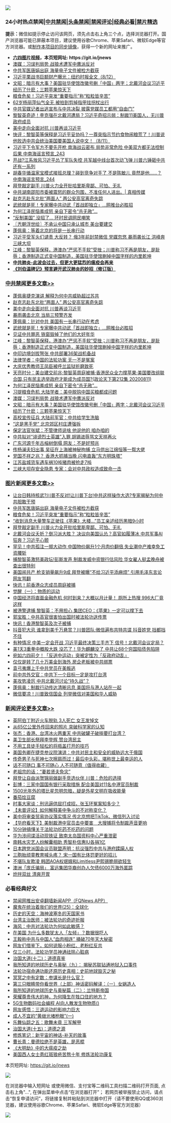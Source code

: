 ![](https://raw.githubusercontent.com/fqnews/bnews/master/64photo/fqnews-qr.jpg)

<div id="tt">
<h3>24小时热点禁闻|<a href="#%E4%B8%AD%E5%85%B1%E7%A6%81%E9%97%BB%E6%9B%B4%E5%A4%9A%E6%96%87%E7%AB%A0">中共禁闻</a>|<a href="#%E5%9B%BE%E7%89%87%E6%96%B0%E9%97%BB%E6%9B%B4%E5%A4%9A%E6%96%87%E7%AB%A0">头条禁闻</a>|<a href="#%E6%96%B0%E9%97%BB%E8%AF%84%E8%AE%BA%E6%9B%B4%E5%A4%9A%E6%96%87%E7%AB%A0">禁闻评论|<a href="#%E5%BF%85%E7%9C%8B%E7%BB%8F%E5%85%B8%E5%A5%BD%E6%96%87">经典必看|<a href="/video.md#%E7%A6%81%E7%89%87%E7%B2%BE%E9%80%89">禁片精选</a></h3>
<div><b>提示：</b>微信如提示停止访问该网页，须先点击右上角三个点，选择浏览器打开。国产浏览器可能已屏蔽本项目，建议使用谷歌Chrome、苹果Safari、微软Edge等官方浏览器。或<a href="https://github.com/fqnews/bnews/blob/master/%E5%88%B6%E4%BD%9Cgit%E7%A6%81%E9%97%BB%E9%95%9C%E5%83%8F.md">制作本项目的同步镜像</a>，获得一个新的网址来推广。</div>
<ul>
<li><b><a href="http://d1.bdrive.tk/64.mp4" target="_blank">六四图片视频</a>，本页短网址: https://git.io/jnews</b></li>
<li><a href="/cbnews/20200812/1378741.md">澳媒：习误判局势 战狼术遭军中鹰派反对</a></li>
<li><a href="/topimagenews/20200812/1378848.md">中共军医唐娟出庭 海量电子文件被检方截获</a></li>
<li><a href="/bannedvideo/20200812/1379212.md">习近平栗战书巨额财产曝光：纽约时报全文（8/12）</a></li>
<li><a href="/cbnews/20200812/1378717.md">文昭：暗示有大事？美国驻华使馆改徽号删「中国」两字；北戴河会议习近平经历了什麽；三颗苹果惊天下</a></li>
<li><a href="/topimagenews/20200812/1378810.md">粮食危矣！习近平突发“重要指示”称“粒粒皆辛苦”</a></li>
<li><a href="/baitai/20200812/1378804.md">62岁杨丽萍仙气全无 被拍到剪掉指甲拄拐杖出行</a></li>
<li><a href="/cnnews/20200812/1379059.md">中共官媒记者出逃宣布与中共决裂 披露党媒员工都用“自由门”</a></li>
<li><a href="/bannedvideo/20200812/1378842.md">黎智英奇迹！李克强在北戴河遭局？习近平奇招示弱：制裁11美国人，无川普政府成员</a></li>
<li><a href="/cbnews/20200812/1378953.md">美中走向全面对抗 川普再谈习近平</a></li>
<li><a href="/bannedvideo/20200812/1378734.md">快评：黎智英等保释是习近平妥协吗？一尊突指示节约食物闹粮荒了！川普说他败选中共会统治美国要美国人说中文！（8/11）</a></li>
<li><a href="/comments/20200812/1378908.md">习近平下令军方不要先开枪 南海战云密布 局势非常危险 中美双方都无法控制后果 中南海谣言预言_243</a></li>
<li><a href="/cnnews/20200812/1379104.md">开战?江系放风习近平怂了军队失控 共军越中线台首次动飞弹 川普六锤砸中共还有一系列</a></li>
<li><a href="/comments/20200812/1378909.md">胡春华循温家宝模式接班总理？碰到竞争对手了 不是陈敏儿 竟然是他……？ 中南海谣言预言_244</a></li>
<li><a href="/topimagenews/20200812/1378728.md">拜登敲定副手 川普火力全开批哈里斯卑鄙、可怕、无礼</a></li>
<li><a href="/bannedvideo/20200812/1378921.md">中共湖南邵阳市委被震怒的群众包围，不准任何人进出。| 真相传媒</a></li>
<li><a href="/cbnews/20200812/1379069.md">赵克志赴东北批“两面人” 两公安高官离奇失踪</a></li>
<li><a href="/cbnews/20200812/1378886.md">武统就是死！专家曝中共动武「首战即独立」…网推台必胜招</a></li>
<li><a href="/cbnews/20200812/1378772.md">为何江泽民恼羞成怒 亲自下密令“杀无赦”…</a></li>
<li><a href="/cnnews/20200812/1378834.md">“反制美国” 没招了… 环时民调网民嘲笑</a></li>
<li><a href="/ssgc/20200812/1378836.md">〖兲朝浮世绘〗不承认中国只承认城市 美台要建交</a></li>
<li><a href="/cnnews/20200812/1379087.md">蓬佩奥：等着北京的将是一长串行动</a></li>
<li><a href="/cnnews/20200812/1379226.md">习近平受军头们谴责 大反转？ 俄3年前封禁微信 党媒忽悠 暴雨袭长江 洪峰奔三峡大坝</a></li>
<li><a href="/cbnews/20200812/1378866.md">江峰：黎智英保释，港澳办“严惩不手软”受挫；川普称习不再是朋友，是耻辱；香港制造正式变中国制造，美国驻华使馆删掉中国字样的内里乾坤</a></li>
<li><b><a href="/comments/20200211/1275071.md" target="_blank">中共肺炎-此波会过去，但更大更猛烈的瘟疫会再来</a></b></li>
<li><b><a href="/comments/20200207/1272816.md" target="_blank">《刘伯温碑记》预言避开武汉肺炎的妙招（修订版）</a></b></li>
</ul>
</div>

<div class="catlist">
<h3><a href="/cbnews/" target="_blank">中共禁闻</a><span><a href="/cbnews/" target="_blank" rel="nofollow">更多文章>></a></span></h3>
<ul>
<li><a href="/cbnews/20200813/1379332.md" target="_blank">蓬佩奥捷克演讲 解释为何中共威胁超过苏共</a></li>
<li><a href="/cbnews/20200812/1379069.md" target="_blank">赵克志赴东北批“两面人” 两公安高官离奇失踪</a></li>
<li><a href="/cbnews/20200812/1378953.md" target="_blank">美中走向全面对抗 川普再谈习近平</a></li>
<li><a href="/cbnews/20200812/1378910.md" target="_blank">暴雨袭击北京 当局三预警齐发</a></li>
<li><a href="/cbnews/20200812/1378887.md" target="_blank">蓬佩奥：针对中共 美国有一长串行动在考虑</a></li>
<li><a href="/cbnews/20200812/1378886.md" target="_blank">武统就是死！专家曝中共动武「首战即独立」…网推台必胜招</a></li>
<li><a href="/cbnews/20200812/1378885.md" target="_blank">见证中共罪恶 铁窗毁掉了他们的大好年华</a></li>
<li><a href="/cbnews/20200812/1378866.md" target="_blank">江峰：黎智英保释，港澳办“严惩不手软”受挫；川普称习不再是朋友，是耻辱；香港制造正式变中国制造，美国驻华使馆删掉中国字样的内里乾坤</a></li>
<li><a href="/cbnews/20200812/1378857.md" target="_blank">中印边境剑拔弩张 中共部署36架战机备战</a></li>
<li><a href="/cbnews/20200812/1378796.md" target="_blank">法律学者：中国的法轮功案 无一不是冤案</a></li>
<li><a href="/cbnews/20200812/1378795.md" target="_blank">大庆优秀教师王凤臣被呼兰监狱折磨致死</a></li>
<li><a href="/cbnews/20200812/1378789.md" target="_blank">天亮时分：美台建交前兆;黎智英周庭被捕;香港民众全力撑苹果;美国要改组联合国,只有民主选举政府才能成为成员国?(政论天下第212集 20200811)</a></li>
<li><a href="/cbnews/20200812/1378772.md" target="_blank">为何江泽民恼羞成怒 亲自下密令“杀无赦”…</a></li>
<li><a href="/cbnews/20200812/1378742.md" target="_blank">习提粮食危机 大陆学者：美中脱钩中国买粮都成问题</a></li>
<li><a href="/cbnews/20200812/1378741.md" target="_blank">澳媒：习误判局势 战狼术遭军中鹰派反对</a></li>
<li><a href="/cbnews/20200812/1378717.md" target="_blank">文昭：暗示有大事？美国驻华使馆改徽号删「中国」两字；北戴河会议习近平经历了什麽；三颗苹果惊天下</a></li>
<li><a href="/cbnews/20200811/1378506.md" target="_blank">高校宣传征兵 大陆前军官：中共给学生洗脑</a></li>
<li><a href="/cbnews/20200811/1378247.md" target="_blank">“这是黑手党” 北京郊区村庄遭强拆</a></li>
<li><a href="/cbnews/20200811/1378246.md" target="_blank">保定法官张斌：不管律师说啥 他说他的 咱办咱的</a></li>
<li><a href="/cbnews/20200811/1378245.md" target="_blank">中共拟对“诽谤烈士英雄”入罪 胡锡进辱骂文天祥再火</a></li>
<li><a href="/cbnews/20200811/1378244.md" target="_blank">广东河源千年古榕树倒塌 网友：不是好预兆</a></li>
<li><a href="/cbnews/20200811/1378243.md" target="_blank">传杨澜夫妇出事 吴征在上海被神秘拘捕 立马供出江绵恒等一帮大佬</a></li>
<li><a href="/cbnews/20200811/1378242.md" target="_blank">党国不祥之兆？ 香港大抓捕当晚 闪电直轰“东方明珠塔”</a></li>
<li><a href="/cbnews/20200811/1378241.md" target="_blank">江苏盐城货车遇车祸10吨猪肉被抢走7吨</a></li>
<li><a href="/cbnews/20200811/1378240.md" target="_blank">三峡大坝存安全隐患 专家：会对中共政权造成致命一击</a></li>

</ul>
</div>
<div class="catlist">
<h3><a href="/topimagenews/" target="_blank">图片新闻</a><span><a href="/topimagenews/" target="_blank" rel="nofollow">更多文章>></a></span></h3>
<ul>
<li><a href="/topimagenews/20200812/1379218.md" target="_blank">让台日韩持核武?川普不反对!让川普下台!中共这样操作大选?专家揭秘为何中共胆敢干预</a></li>
<li><a href="/topimagenews/20200812/1378848.md" target="_blank">中共军医唐娟出庭 海量电子文件被检方截获</a></li>
<li><a href="/topimagenews/20200812/1378810.md" target="_blank">粮食危矣！习近平突发“重要指示”称“粒粒皆辛苦”</a></li>
<li><a href="/topimagenews/20200812/1378794.md" target="_blank">“收到消息大量警车正驶往《苹果》大楼…”员工亲述经历黑暗9小时</a></li>
<li><a href="/topimagenews/20200812/1378728.md" target="_blank">拜登敲定副手 川普火力全开批哈里斯卑鄙、可怕、无礼</a></li>
<li><a href="/topimagenews/20200811/1378596.md" target="_blank">北戴河会议夭折？倒习派大胜？ 决议向美国认怂？高官如履薄冰 中共军事AI狂奔？习近平心颤</a></li>
<li><a href="/topimagenews/20200811/1378505.md" target="_blank">罕见！中共孤注一掷大动作 中国物价飙升1个月肉价翻倍 失业潮中产难幸免工资腰斩</a></li>
<li><a href="/topimagenews/20200811/1378227.md" target="_blank">捕黎智英激怒美政坛!彭斯发声 制裁发威中资银行估风险 华女雇人挺孟晚舟被查出很特别</a></li>
<li><a href="/topimagenews/20200811/1378226.md" target="_blank">美国闹共产 枪支销量飙升9成 拜登被曝“不给习近平添麻烦” 引用毛泽东言论 网友骂翻</a></li>
<li><a href="/topimagenews/20200811/1377855.md" target="_blank">快讯！前香港众志成员周庭被捕</a></li>
<li><a href="/comments/20200810/1377609.md" target="_blank">觉醒（一）：物质的运动</a></li>
<li><a href="/topimagenews/20200810/1377710.md" target="_blank">中国经济将直面金融危机 何时到来？大概以月计量！ 厕所上热搜 996大厂竟这样</a></li>
<li><a href="/topimagenews/20200810/1377628.md" target="_blank">被港警逮捕 黎智英：不用担心 集团CEO：《苹果》一定可以撑下去</a></li>
<li><a href="/comments/20200810/1377559.md" target="_blank">郭宝胜：中共高官很害怕出国时被法轮功送传票</a></li>
<li><a href="/topimagenews/20200810/1377469.md" target="_blank">快讯！香港黎智英及次子被捕</a></li>
<li><a href="/topimagenews/20200809/1377376.md" target="_blank">抖音犯大忌 谁拿到美千万悬赏？川普团队:微信遍布共特共谍 抖音姓党 挡都挡不住</a></li>
<li><a href="/topimagenews/20200809/1377321.md" target="_blank">有种情况 中美一定会开战 习近平最终决策三手齐下 信号！北戴河会议定局？</a></li>
<li><a href="/topimagenews/20200809/1377246.md" target="_blank">美1天3重拳中概股大跌 没芯了！华为麒麟没了 中共让68个穷国陷债务陷阱</a></li>
<li><a href="/topimagenews/20200809/1377193.md" target="_blank">宛如六四前夕！「反送中运动」突被定性为「反政府动乱」</a></li>
<li><a href="/topimagenews/20200809/1377013.md" target="_blank">仅仅是转了几十万美金到海外 房企老板被中共绑票</a></li>
<li><a href="/topimagenews/20200809/1377012.md" target="_blank">袁弓夷爆上千中共党员在美叛逃</a></li>
<li><a href="/topimagenews/20200809/1376988.md" target="_blank">前中共外交官：中共下一个目标一定是攻打台湾</a></li>
<li><a href="/topimagenews/20200809/1376970.md" target="_blank">美攻势凌厉 中共北戴河讨论“持久战”？</a></li>
<li><a href="/topimagenews/20200808/1376653.md" target="_blank">蓬佩奥：制裁行动传达清晰讯息 美国将与港人站在一起</a></li>
<li><a href="/topimagenews/20200808/1376494.md" target="_blank">微信要凉！川普致信国会 列举微信对美国和华人威胁</a></li>

</ul>
</div>
<div class="catlist">
<h3><a href="/comments/" target="_blank">新闻评论</a><span><a href="/comments/" target="_blank" rel="nofollow">更多文章>></a></span></h3>
<ul>
<li><a href="/comments/20200813/1379336.md" target="_blank">英阿伯丁附近火车脱轨  3人死亡 女王发悼文</a></li>
<li><a href="/comments/20200813/1379335.md" target="_blank">从65亿公里外传回来的照片 突破科学家的认知</a></li>
<li><a href="/comments/20200813/1379333.md" target="_blank">张杰：香港、台湾冰火两重天 中共破罐子破摔要打台湾？</a></li>
<li><a href="/comments/20200813/1379324.md" target="_blank">美卫生部长祭拜李登辉 赞台湾民主</a></li>
<li><a href="/comments/20200813/1379286.md" target="_blank">不用工具徒手轻松的将瓶盖打开的技巧</a></li>
<li><a href="/comments/20200813/1379274.md" target="_blank">美国务卿在捷克参议院演讲：中共对民主和安全的威胁远大于俄国</a></li>
<li><a href="/comments/20200813/1379273.md" target="_blank">传奇男子与死神七次擦肩而过！最后中头彩，堪称世上最幸运的人</a></li>
<li><a href="/comments/20200813/1379264.md" target="_blank">话不可随口 事不可随心 人不可随意（值得收藏）</a></li>
<li><a href="/comments/20200813/1379263.md" target="_blank">老祖宗的话：“妻若贤夫免灾”</a></li>
<li><a href="/comments/20200813/1379257.md" target="_blank">拜登让自由派贺锦丽做副手竞选伙伴 川普：危险的选择</a></li>
<li><a href="/comments/20200812/1379244.md" target="_blank">彭博：三家中国国有银行采取措施 配合美国对11名中港官员制裁</a></li>
<li><a href="/comments/20200812/1379211.md" target="_blank">1500光年外的塔比星忽明忽暗，疑是外星文明在吸收能量</a></li>
<li><a href="/comments/20200812/1379210.md" target="_blank">番茄烩豆腐</a></li>
<li><a href="/comments/20200812/1379209.md" target="_blank">时事大家谈：刑讯逼供屈打成招，张玉环冤案知多少？</a></li>
<li><a href="/comments/20200812/1379207.md" target="_blank">【未普评论】如何解释美中争斗的不对称变化？</a></li>
<li><a href="/comments/20200812/1379150.md" target="_blank">美中将审查贸易协议落实情况 传北京想把TikTok、微信列入讨论</a></li>
<li><a href="/comments/20200812/1379140.md" target="_blank">【华府看天下】美制裁港中官员击中要害　大搜捕将令制裁声音更响</a></li>
<li><a href="/comments/20200812/1379138.md" target="_blank">10分钟搞懂关于法轮功吃药不吃药的问题</a></li>
<li><a href="/comments/20200812/1379110.md" target="_blank">华为涉间谍活动现铁证 致南太岛国资料中心严重泄密</a></li>
<li><a href="/comments/20200812/1379109.md" target="_blank">南韩水灾艺人纷解囊相助  秀智朴信惠IU各捐1亿</a></li>
<li><a href="/comments/20200812/1379063.md" target="_blank">日本跨党派国会议员联盟声明：抗议强烈中共与港府蹂躏人权</a></li>
<li><a href="/comments/20200812/1379051.md" target="_blank">三胞胎顽童教育喊头疼？ 宋一国有比体罚更好的招儿</a></li>
<li><a href="/comments/20200812/1379003.md" target="_blank">不堪队友欺凌  韩团AOA权珉娥和Limitless尹熙锡脆弱欲轻生</a></li>
<li><a href="/comments/20200812/1378950.md" target="_blank">澳洲「庞氏骗局」 富远集团华裔创办人欠债6000万海外匿踪</a></li>
<li><a href="/comments/20200812/1378949.md" target="_blank">炝拌双丝 清爽开胃</a></li>

</ul>
</div>

<div class="catlist">
<h3>必看经典好文</h3>
<ul>
<li><a href="/comments/20200503/1322531.md" target="_blank">禁闻网推出安卓翻墙新闻APP（FQNews APP）</a></li>
<li><a href="/comments/20181017/1014654.md" target="_blank">魔鬼在统治着我们的世界(25)：全球化</a></li>
<li><a href="/tculture/xiulian/20170318/732480.md" target="_blank">历史的天空：海神波塞冬的天国家书</a></li>
<li><a href="/comments/20200801/1373219.md" target="_blank">台湾主治医师：被法轮功的奇迹折服</a></li>
<li><a href="/comments/20191218/1228234.md" target="_blank">海风：中共对法轮功为何如此敏感？</a></li>
<li><a href="/comments/20200427/1319933.md" target="_blank">在美国 为什么多数犹太人「左倾」？数据很吓人</a></li>
<li><a href="/cbnews/20200730/1371580.md" target="_blank">王毅称中共与中国人“血肉相连” 捅破70年天大秘密</a></li>
<li><a href="/comments/20200712/1359630.md" target="_blank">网友们借鉴下，如何说服小粉红、老粉红反共</a></li>
<li><a href="/health/20170626/780270.md" target="_blank">仅三小时，法轮功学员神通祛除心脏病</a></li>
<li><a href="/cbnews/20180318/916241.md" target="_blank">治国大道(十二)：道德真鉴</a></li>
<li><a href="/topimagenews/20180325/919134.md" target="_blank">我所知道的地球历史与奥秘（九）： 揭秘苏联钻通地狱入口事件</a></li>
<li><a href="/tculture/20121025/73069.md" target="_blank">法轮功宿命通功能还原历史真相：史前地球毁灭之秘</a></li>
<li><a href="/tculture/20200812/1378929.md" target="_blank">冥冥之中有定数：参谋长是什么官？</a></li>
<li><a href="/comments/20200426/1319648.md" target="_blank">第三只眼睛带你看世界（上部）神话密码解译：（一）女娲造人</a></li>
<li><a href="/tculture/xiulian/20170614/774347.md" target="_blank">我所知道的地球历史与奥秘篇（二）：兰特斯帝国</a></li>
<li><a href="/comments/20200618/1346830.md" target="_blank">荣耀尊贵伟大的神，为何降生在牲口住的地方？</a></li>
<li><a href="/topimagenews/20200527/1335347.md" target="_blank">5G生物数码社会编程 AI向人散发生物物质()</a></li>
<li><a href="/cbnews/20200126/1265515.md" target="_blank">网友感悟：三退运动的影响力巨大</a></li>
<li><a href="/lifebaike/20200527/1334909.md" target="_blank">成人不宜的“黄继光堵枪眼”(一)</a></li>
<li><a href="/tculture/20170715/791820.md" target="_blank">乐舞仙踪之五：歌舞未竟 三军解甲</a></li>
<li><a href="/topimagenews/20180322/917868.md" target="_blank">治国大道(十五)：道德之源</a></li>
<li><a href="/comments/20190418/1115565.md" target="_blank">修炼笔记：新宇宙的神话-补天的故事</a></li>
<li><a href="/comments/20180726/727420.md" target="_blank">曹长青：曼德拉绝不是英雄，是恶棍</a></li>
<li><a href="/comments/20200203/1269785.md" target="_blank">《大明劫》中的大瘟疫之劫</a></li>
<li><a href="/comments/20190126/1070164.md" target="_blank">美国西人女士患红斑狼疮苦熬十年 修炼法轮功康复</a></li>

</ul>
</div>

本页短网址: https://git.io/jnews

![](https://raw.githubusercontent.com/fqnews/bnews/master/64photo/fqnews-qr.jpg)

在浏览器中输入短网址 或使用微信、支付宝等二维码工具扫描二维码打开页面, 点击右上角"...", 在弹出菜单中点击“在浏览器打开”； 若网页被举报禁止访问，请点击“恢复申请访问”，将链接复制并粘贴到浏览器中打开（请不要使用QQ或360浏览器，建议使用谷歌Chrome、苹果Safari、微软Edge等官方浏览器）

![](https://raw.githubusercontent.com/fqnews/bnews/master/64photo/wx.jpg)